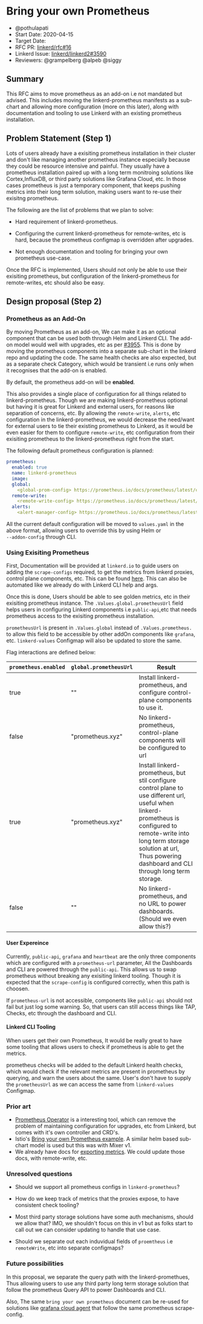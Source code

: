 # Bring your own Prometheus

- @pothulapati
- Start Date: 2020-04-15
- Target Date: 
- RFC PR: [linkerd/rfc#16](https://github.com/linkerd/rfc/pull/16)
- Linkerd Issue: [linkerd/linkerd2#3590](https://github.com/linkerd/linkerd2/issues/3590)
- Reviewers: @grampelberg @alpeb @siggy

## Summary

[summary]: #summary

This RFC aims to move prometheus as an add-on i.e not mandated but advised.
This includes moving the linkerd-prometheus manifests as a sub-chart and
allowing more configuration (more on this later), along with documentation
and tooling to use Linkerd with an existing prometheus installation.

## Problem Statement (Step 1)

[problem-statement]: #problem-statement

Lots of users already have a exisiting prometheus installation in their
cluster and don't like managing another prometheus instance especially
because they could be resource intensive and painful. They usually
have a prometheus installation paired up with a long term monitroing
solutions like Cortex,InfluxDB, or third party solutions like Grafana
Cloud, etc. In those cases prometheus is just a temporary component, that
keeps pushing metrics into their long term solution, making users want to
re-use their exisitng prometheus.

The following are the list of problems that we plan to solve:

- Hard requirement of linkerd-prometheus.

- Configuring the current linkerd-prometheus for remote-writes, etc is
hard, because the prometheus configmap is overridden after upgrades.

- Not enough documentation and tooling for bringing your own prometheus
use-case.

Once the RFC is implemented, Users should not only be able to use their
exisiting prometheus, but configuration of the linkerd-prometheus for
remote-writes, etc should also be easy.

## Design proposal (Step 2)

[design-proposal]: #design-proposal

### Prometheus as an Add-On

By moving Prometheus as an add-on, We can make it as an optional component
that can be used both through Helm and Linkerd CLI. The add-on model would
well with upgrades, etc as per [#3955](https://github.com/linkerd/linkerd2/pull/3955).
This is done by moving the prometheus components into a separate sub-chart
in the linkerd repo and updating the code. The same health checks are also
expected, but as a separate check Category, which would be transient i.e
runs only when it recognises that the add-on is enabled.

By default, the prometheus add-on will be **enabled**.

This also provides a single place of configuration for all things related to
linkerd-prometheus. Though we are making linkerd-prometheus optional but
having it is great for Linkerd and external users, for reasons like
separation of concerns, etc. By allowing the `remote-write`, `alerts`, etc
configuration in the linkerd-prometheus, we would decrease the need/want
for external users to tie their existing prometheus to Linkerd,
as it would be even easier for them to configure `remote-write`, etc
configuration from their exisiting prometheus to the linkerd-prometheus
right from the start.

The following default prometheus configuration is planned:

```yaml
prometheus:
  enabled: true
  name: linkerd-prometheus
  image:
  global:
    <global-prom-config> https://prometheus.io/docs/prometheus/latest/configuration/configuration/#configuration-file
  remote-write:
    <remote-write-config> https://prometheus.io/docs/prometheus/latest/configuration/configuration/#remote_write
  alerts:
    <alert-manager-config> https://prometheus.io/docs/prometheus/latest/configuration/configuration/#alertmanager_config 
```

All the current default configuration will be moved to `values.yaml` in the
above format, allowing users to override this by using Helm or  
`--addon-config` through CLI.

### Using Exisiting Prometheus

First, Documentation will be provided at `linkerd.io` to guide users on
adding the `scrape-configs` required, to get the metrics from linkerd
proxies, control plane components, etc. This can be found
[here](https://github.com/linkerd/linkerd2/blob/master/charts/linkerd2/templates/prometheus.yaml#L26).
This can also be automated like we already do with Linkerd CLI help and args.

Once this is done, Users should be able to see golden metrics, etc in their
exisiting prometheus instance. The `.Values.global.prometheusUrl` field helps users in
configuring Linkerd components i.e `public-api`,etc that needs prometheus
access to the exisiting prometheus installation.

`prometheusUrl` is present in `.Values.global` instead of `.Values.prometheus.` to allow this field to
be accessible by other addOn components like `grafana`, etc. `linkerd-values` Configmap will also be updated to
store the same.

Flag interactions are defined below:

| `prometheus.enabled` | `global.prometheusUrl`              | Result                                                                                                                                                                                                                                           |
|---------|------------------|--------------------------------------------------------------------------------------------------------------------------------------------------------------------------------------------------------------------------------------------------|
| true    | ""               | Install linkerd-prometheus, and configure control-plane components to use it.                                                                                                                                                                    |
| false   | "prometheus.xyz" | No linkerd-prometheus, control-plane components will be configured to url                                                                                                                                                                        |
| true    | "prometheus.xyz" | Install linkerd-prometheus, but stil configure control plane to use different url, useful when linkerd-prometheus is configured to remote-write into long term storage solution at url, Thus  powering dashboard and CLI through long term storage. |
| false   | ""               | No linkerd-prometheus, and no URL to power dashboards. (Should we even allow this?)                                                                                                                                                              |

#### User Expereince

Currently, `public-api`, `grafana` and `heartbeat` are the only three
components which are configured with a `prometheus-url` parameter,
All the Dashboards and CLI are powered through the `public-api`.
This allows us to swap prometheus without breaking any exisiting linkerd
tooling. Though it is expected that the `scrape-config` is configured
correctly, when this path is choosen.

If `prometheus-url` is not accessible, components like `public-api` should not fail
but just log some warning. So, that users can still access things like TAP, Checks, etc through the dashboard and CLI.

#### Linkerd CLI Tooling

When users get their own Prometheus, It would be really great to have
some tooling that allows users to check if prometheus is able to get the metrics.

prometheus checks will be added to the default Linkerd health checks, which would check
if the relevant metrics are present in prometheus by querying, and warn the users about the same. User's
don't have to supply the `prometheusUrl` as we can access the same from `linkerd-values` Configmap.

### Prior art

[prior-art]: #prior-art

- [Prometheus  Operator](https://github.com/coreos/prometheus-operator) is a interesting tool,
 which can remove the problem of maintaining configuration for upgrades, etc from Linkerd, 
 but comes with it's own controller and CRD's.
- Istio's [Bring your own Prometheus example](https://istiobyexample.dev/prometheus/). A similar helm
based sub-chart model is used but this was with Mixer v1.
- We already have docs for [exporting metrics](https://linkerd.io/2/tasks/exporting-metrics/).
We could update those docs, with remote-write, etc.

### Unresolved questions

[unresolved-questions]: #unresolved-questions

- Should we support all prometheus configs in `linkerd-prometheus`?

- How do we keep track of metrics that the proxies expose, to have
consistent check tooling?

- Most third party storage solutions have some auth mechanisms, should we
allow that? IMO, we shouldn't focus on this in v1 but as folks start to call
out we can consider updating to handle that use case.

- Should we separate out each induvidual fields of `proemtheus` i.e `remoteWrite`, etc
into separate configmaps?

### Future possibilities

[future-possibilities]: #future-possibilities

In this proposal, we separate the query path with the linkerd-promethues,
Thus allowing users to use any third party long term storage solution that
follow the prometheus Query API to power Dashboards and CLI.

Also, The same `bring your own prometheus` document can be re-used for
solutions like [grafana cloud agent](https://grafana.com/blog/2020/03/18/introducing-grafana-cloud-agent-a-remote_write-focused-prometheus-agent-that-can-save-40-on-memory-usage/)
that follow the same prometheus scrape-config.
